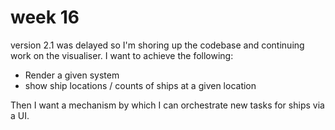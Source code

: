 # week 16

version 2.1 was delayed so I'm shoring up the codebase and continuing work on the visualiser.
I want to achieve the following:

* Render a given system
* show ship locations / counts of ships at a given location

Then I want a mechanism by which I can orchestrate new tasks for ships via a UI.